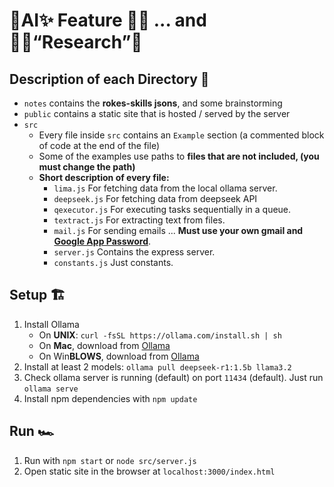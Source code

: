 # 🧠AI✨ Feature 🍌🙉 ... and 👨‍🔬“Research”🧪

## Description of each Directory 📜
- `notes` contains the **rokes-skills jsons**, and some brainstorming
- `public` contains a static site that is hosted / served by the server
- `src`
    - Every file inside `src` contains an `Example` section (a commented block of code at the end of the file)
    - Some of the examples use paths to **files that are not included, (you must change the path)**
    - **Short description of every file:**
        - `lima.js` For fetching data from the local ollama server.
        - `deepseek.js` For fetching data from deepseek API
        - `qexecutor.js` For executing tasks sequentially in a queue.
        - `textract.js` For extracting text from files.
        - `mail.js` For sending emails ... **Must use your own gmail and [Google App Password](https://myaccount.google.com/apppasswords?pli=1&rapt=AEjHL4OXXKazkNei9K3IXoyWP0j7RrXfYRN6ynWifgijP32H0ImSIBfuO1tspi39NWe-AkyckGEFgXOmg5Ib2xX1ZspJusFz20bl6EvJy_430U64V_09QfI)**.
        - `server.js` Contains the express server. 
        - `constants.js` Just constants.

## Setup 🏗️
 1. Install Ollama
     - On **UNIX**: `curl -fsSL https://ollama.com/install.sh | sh`
     - On **Mac**, download from [Ollama](https://ollama.com/download/mac)
     - On Win**BLOWS**, download from [Ollama](https://ollama.com/download/windows)
 2. Install at least 2 models: `ollama pull deepseek-r1:1.5b llama3.2`
 3. Check ollama server is running (default) on port `11434` (default). Just run `ollama serve`
 4. Install npm dependencies with `npm update`

## Run 🏎️
1. Run with `npm start` or `node src/server.js`
2. Open static site in the browser at `localhost:3000/index.html`

